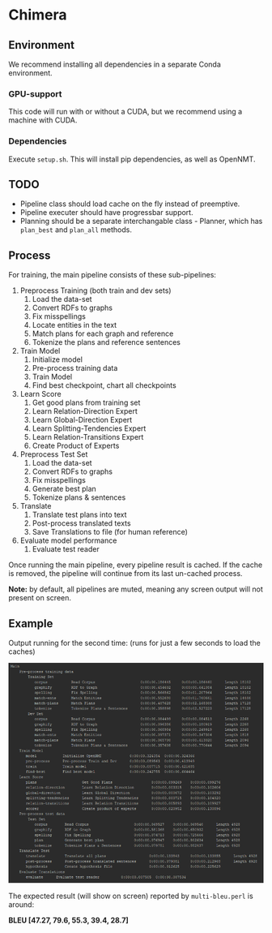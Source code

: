 # Chimera

## Environment
We recommend installing all dependencies in a separate Conda environment.

### GPU-support
This code will run with or without a CUDA, but we recommend using a machine with CUDA.

### Dependencies
Execute `setup.sh`. This will install pip dependencies, as well as OpenNMT.

## TODO
- Pipeline class should load cache on the fly instead of preemptive.
- Pipeline executer should have progressbar support.
- Planning should be a separate interchangable class - Planner, which has `plan_best` and `plan_all` methods.

## Process
For training, the main pipeline consists of these sub-pipelines:
1. Preprocess Training (both train and dev sets)
    1. Load the data-set
    1. Convert RDFs to graphs
    1. Fix misspellings
    1. Locate entities in the text
    1. Match plans for each graph and reference
    1. Tokenize the plans and reference sentences   
1. Train Model
    1. Initialize model
    1. Pre-process training data
    1. Train Model
    1. Find best checkpoint, chart all checkpoints
1. Learn Score
    1. Get good plans from training set
    1. Learn Relation-Direction Expert
    1. Learn Global-Direction Expert
    1. Learn Splitting-Tendencies Expert
    1. Learn Relation-Transitions Expert
    1. Create Product of Experts
1. Preprocess Test Set
    1. Load the data-set
    1. Convert RDFs to graphs
    1. Fix misspellings
    1. Generate best plan
    1. Tokenize plans & sentences
1. Translate
    1. Translate test plans into text
    1. Post-process translated texts
    1. Save Translations to file (for human reference)
1. Evaluate model performance
    1. Evaluate test reader

Once running the main pipeline, every pipeline result is cached. 
If the cache is removed, the pipeline will continue from its last un-cached process.

**Note:** by default, all pipelines are muted, meaning any screen output will not present on screen.


## Example
Output running for the second time: (runs for just a few seconds to load the caches)

![Second Run Pipeline](git-assets/second-run.png)

The expected result (will show on screen) reported by `multi-bleu.perl` is around:

**BLEU [47.27, 79.6, 55.3, 39.4, 28.7]**

